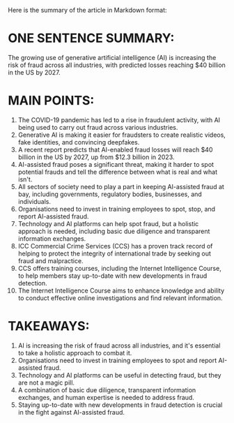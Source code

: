 Here is the summary of the article in Markdown format:

# ONE SENTENCE SUMMARY:
The growing use of generative artificial intelligence (AI) is increasing the risk of fraud across all industries, with predicted losses reaching $40 billion in the US by 2027.

# MAIN POINTS:

1. The COVID-19 pandemic has led to a rise in fraudulent activity, with AI being used to carry out fraud across various industries.
2. Generative AI is making it easier for fraudsters to create realistic videos, fake identities, and convincing deepfakes.
3. A recent report predicts that AI-enabled fraud losses will reach $40 billion in the US by 2027, up from $12.3 billion in 2023.
4. AI-assisted fraud poses a significant threat, making it harder to spot potential frauds and tell the difference between what is real and what isn't.
5. All sectors of society need to play a part in keeping AI-assisted fraud at bay, including governments, regulatory bodies, businesses, and individuals.
6. Organisations need to invest in training employees to spot, stop, and report AI-assisted fraud.
7. Technology and AI platforms can help spot fraud, but a holistic approach is needed, including basic due diligence and transparent information exchanges.
8. ICC Commercial Crime Services (CCS) has a proven track record of helping to protect the integrity of international trade by seeking out fraud and malpractice.
9. CCS offers training courses, including the Internet Intelligence Course, to help members stay up-to-date with new developments in fraud detection.
10. The Internet Intelligence Course aims to enhance knowledge and ability to conduct effective online investigations and find relevant information.

# TAKEAWAYS:

1. AI is increasing the risk of fraud across all industries, and it's essential to take a holistic approach to combat it.
2. Organisations need to invest in training employees to spot and report AI-assisted fraud.
3. Technology and AI platforms can be useful in detecting fraud, but they are not a magic pill.
4. A combination of basic due diligence, transparent information exchanges, and human expertise is needed to address fraud.
5. Staying up-to-date with new developments in fraud detection is crucial in the fight against AI-assisted fraud.
